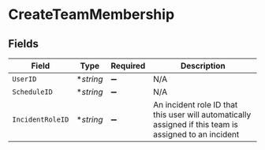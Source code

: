# CreateTeamMembership


## Fields

| Field                                                                                                  | Type                                                                                                   | Required                                                                                               | Description                                                                                            |
| ------------------------------------------------------------------------------------------------------ | ------------------------------------------------------------------------------------------------------ | ------------------------------------------------------------------------------------------------------ | ------------------------------------------------------------------------------------------------------ |
| `UserID`                                                                                               | **string*                                                                                              | :heavy_minus_sign:                                                                                     | N/A                                                                                                    |
| `ScheduleID`                                                                                           | **string*                                                                                              | :heavy_minus_sign:                                                                                     | N/A                                                                                                    |
| `IncidentRoleID`                                                                                       | **string*                                                                                              | :heavy_minus_sign:                                                                                     | An incident role ID that this user will automatically assigned if this team is assigned to an incident |